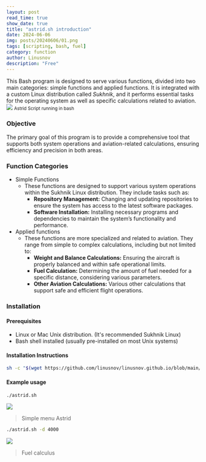 ```yaml
---
layout: post
read_time: true
show_date: true
title: "astrid.sh introduction"
date: 2024-06-06
img: posts/20240606/01.png
tags: [scripting, bash, fuel]
category: function
author: Linusnov
description: "Free"
---
```


This Bash program is designed to serve various functions, divided into two main categories: simple functions and applied functions. It is integrated with a custom Linux distribution called _Sukhnik_, and it performs essential tasks for the operating system as well as specific calculations related to aviation.
![](https://i.postimg.cc/KjQ9sJHx/image.png)
<small>Astrid Script running in bash</small>

### Objective

The primary goal of this program is to provide a comprehensive tool that supports both system operations and aviation-related calculations, ensuring efficiency and precision in both areas.

### Function Categories 

- Simple Functions 
  - These functions are designed to support various system operations within the Sukhnik Linux distribution. They include tasks such as:
    - **Repository Management:** Changing and updating repositories to ensure the system has access to the latest software packages.
    - **Software Installation:** Installing necessary programs and dependencies to maintain the system’s functionality and performance.
- Applied functions
  - These functions are more specialized and related to aviation. They range from simple to complex calculations, including but not limited to:
    - **Weight and Balance Calculations:** Ensuring the aircraft is properly balanced and within safe operational limits.
    - **Fuel Calculation:** Determining the amount of fuel needed for a specific distance, considering various parameters.
    - **Other Aviation Calculations:** Various other calculations that support safe and efficient flight operations.

### Installation

#### Prerequisites
- Linux or Mac Unix distribution. (It's recommended Sukhnik Linux)
- Bash shell installed (usually pre-installed on most Unix systems)

#### Installation Instructions
```sh
sh -c "$(wget https://github.com/linusnov/linusnov.github.io/blob/main/script/astrid.sh)"
```
#### Example usage
```sh 
./astrid.sh 
```
![](https://i.postimg.cc/jdb4PTPC/image.png)
> Simple menu Astrid

```sh 
./astrid.sh -d 4000
```
![](https://i.postimg.cc/hPvPCz9Y/image.png)
> Fuel calculus
